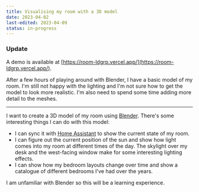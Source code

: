 ```yaml
---
title: Visualising my room with a 3D model
date: 2023-04-02
last-edited: 2023-04-09
status: in-progress
---
```


### Update

A demo is available at [https://room-ldgrp.vercel.app/](https://room-ldgrp.vercel.app/).

After a few hours of playing around with Blender, I have a basic model
of my room. I'm still not happy with the lighting and I'm not sure how
to get the model to look more realistic. I'm also need to spend some time
adding more detail to the meshes.

---

I want to create a 3D model of my room using [Blender][blender].
There's some interesting things I can do with this model:

- I can sync it with [Home Assistant][home-assistant] to show the current state of my room.
- I can figure out the current position of the sun and show how light
comes into my room at different times of the day. The skylight
over my desk and the west-facing window make for some interesting
lighting effects.
- I can show how my bedroom layouts change over time and show a
catalogue of different bedrooms I've had over the years.

I am unfamiliar with Blender so this will be a learning experience.

[blender]: https://www.blender.org/
[home-assistant]: https://www.home-assistant.io/